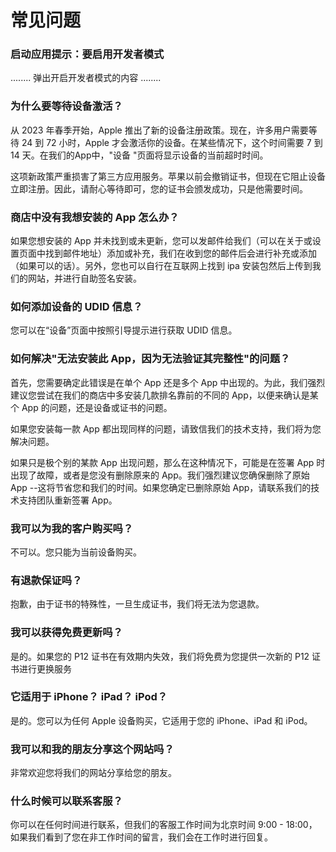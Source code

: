 # 常见问题

### 启动应用提示：要启用开发者模式

........ 弹出开启开发者模式的内容 ........

### 为什么要等待设备激活？

从 2023 年春季开始，Apple 推出了新的设备注册政策。现在，许多用户需要等待 24 到 72 小时，Apple 才会激活你的设备。在某些情况下，这个时间需要 7 到 14 天。在我们的App中，"设备 "页面将显示设备的当前超时时间。

这项新政策严重损害了第三方应用服务。苹果以前会撤销证书，但现在它阻止设备立即注册。因此，请耐心等待即可，您的证书会颁发成功，只是他需要时间。

### 商店中没有我想安装的 App 怎么办？

如果您想安装的 App 并未找到或未更新，您可以发邮件给我们（可以在关于或设置页面中找到邮件地址）添加或补充，我们在收到您的邮件后会进行补充或添加（如果可以的话）。另外，您也可以自行在互联网上找到 ipa 安装包然后上传到我们的网站，并进行自助签名安装。

### 如何添加设备的 UDID 信息？

您可以在“设备”页面中按照引导提示进行获取 UDID 信息。

### 如何解决"无法安装此 App，因为无法验证其完整性"的问题？

首先，您需要确定此错误是在单个 App 还是多个 App 中出现的。为此，我们强烈建议您尝试在我们的商店中多安装几款排名靠前的不同的 App，以便来确认是某个 App 的问题，还是设备或证书的问题。

如果您安装每一款 App 都出现同样的问题，请致信我们的技术支持，我们将为您解决问题。

如果只是极个别的某款 App 出现问题，那么在这种情况下，可能是在签署 App 时出现了故障，或者是您没有删除原来的 App。我们强烈建议您确保删除了原始 App --这将节省您和我们的时间。如果您确定已删除原始 App，请联系我们的技术支持团队重新签署 App。

### 我可以为我的客户购买吗？

不可以。您只能为当前设备购买。

### 有退款保证吗？

抱歉，由于证书的特殊性，一旦生成证书，我们将无法为您退款。

### 我可以获得免费更新吗？

是的。如果您的 P12 证书在有效期内失效，我们将免费为您提供一次新的 P12 证书进行更换服务

### 它适用于 iPhone？ iPad？ iPod？

是的。您可以为任何 Apple 设备购买，它适用于您的 iPhone、iPad 和 iPod。

### 我可以和我的朋友分享这个网站吗？

非常欢迎您将我们的网站分享给您的朋友。

### 什么时候可以联系客服？

你可以在任何时间进行联系，但我们的客服工作时间为北京时间 9:00 - 18:00，如果我们看到了您在非工作时间的留言，我们会在工作时进行回复。
